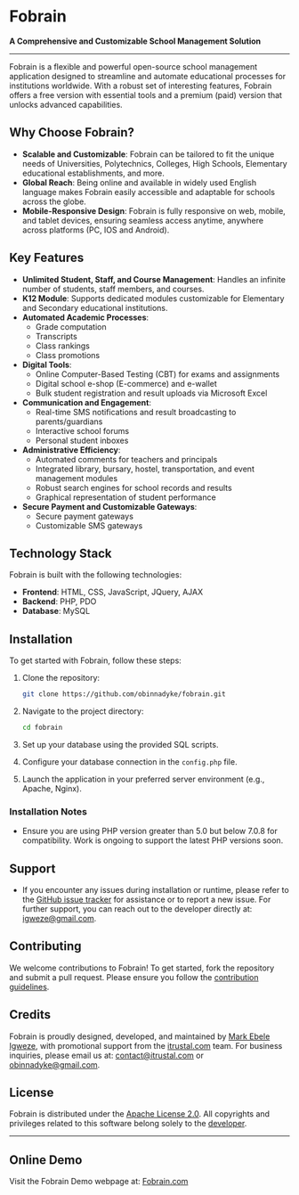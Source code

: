 # Fobrain 

**A Comprehensive and Customizable School Management Solution** 

---

Fobrain is a flexible and powerful open-source school management application designed to streamline and automate educational processes for institutions worldwide. With a robust set of interesting features, Fobrain offers a free version with essential tools and a premium (paid) version that unlocks advanced capabilities.

## Why Choose Fobrain?

- **Scalable and Customizable**: Fobrain can be tailored to fit the unique needs of Universities, Polytechnics, Colleges, High Schools, Elementary educational establishments, and more.
- **Global Reach**: Being online and available in widely used English language makes Fobrain easily accessible and adaptable for schools across the globe.
- **Mobile-Responsive Design**: Fobrain is fully responsive on web, mobile, and tablet devices, ensuring seamless access anytime, anywhere across platforms (PC, IOS and Android). 

## Key Features

- **Unlimited Student, Staff, and Course Management**: Handles an infinite number of students, staff members, and courses.
- **K12 Module**: Supports dedicated modules customizable for Elementary and Secondary educational institutions.
- **Automated Academic Processes**:
  - Grade computation
  - Transcripts
  - Class rankings
  - Class promotions
- **Digital Tools**:
  - Online Computer-Based Testing (CBT) for exams and assignments
  - Digital school e-shop (E-commerce) and e-wallet
  - Bulk student registration and result uploads via Microsoft Excel
- **Communication and Engagement**:
  - Real-time SMS notifications and result broadcasting to parents/guardians
  - Interactive school forums
  - Personal student inboxes
- **Administrative Efficiency**:
  - Automated comments for teachers and principals
  - Integrated library, bursary, hostel, transportation, and event management modules
  - Robust search engines for school records and results
  - Graphical representation of student performance
- **Secure Payment and Customizable Gateways**:
  - Secure payment gateways
  - Customizable SMS gateways

## Technology Stack

Fobrain is built with the following technologies:

- **Frontend**: HTML, CSS, JavaScript, JQuery, AJAX
- **Backend**: PHP, PDO
- **Database**: MySQL

## Installation

To get started with Fobrain, follow these steps:

1. Clone the repository:
    ```bash
    git clone https://github.com/obinnadyke/fobrain.git
    ```

2. Navigate to the project directory:
    ```bash
    cd fobrain
    ``` 

3. Set up your database using the provided SQL scripts.

4. Configure your database connection in the `config.php` file.

5. Launch the application in your preferred server environment (e.g., Apache, Nginx). 

### Installation Notes

- Ensure you are using PHP version greater than 5.0 but below 7.0.8 for compatibility. Work is ongoing to support the latest PHP versions soon. 

## Support
- If you encounter any issues during installation or runtime, please refer to the [GitHub issue tracker](https://github.com/igweze/wizgrade/issues) for assistance or to report a new issue. For further support, you can reach out to the developer directly at: igweze@gmail.com.

## Contributing

We welcome contributions to Fobrain! To get started, fork the repository and submit a pull request. Please ensure you follow the [contribution guidelines](https://github.com/github/docs/blob/4965bc594cd4e9ee77d6bced0933c7dd3b8832b7/.github/CONTRIBUTING.md).

## Credits

Fobrain is proudly designed, developed, and maintained by [Mark Ebele Igweze](https://github.com/igweze/), with promotional support from the [itrustal.com](https://www.itrustal.com) team. For business inquiries, please email us at: contact@itrustal.com or obinnadyke@gmail.com.

## License

Fobrain is distributed under the [Apache License 2.0](LICENSE). All copyrights and privileges related to this software belong solely to the [developer](https://github.com/igweze/).

---

## Online Demo

Visit the Fobrain Demo webpage at: [Fobrain.com](https://www.fobrain.com) 



